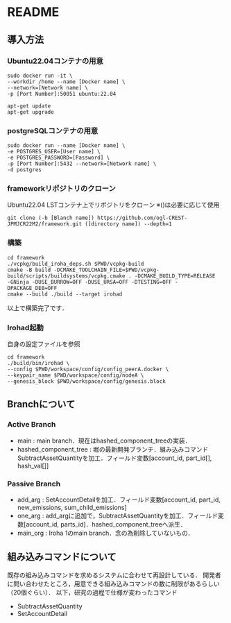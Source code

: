 # README

## 導入方法
### Ubuntu22.04コンテナの用意
```
sudo docker run -it \
--workdir /home --name [Docker name] \
--network=[Network name] \
-p [Port Number]:50051 ubuntu:22.04

apt-get update
apt-get upgrade
```

### postgreSQLコンテナの用意
```
sudo docker run --name [Docker name] \
-e POSTGRES_USER=[User name] \
-e POSTGRES_PASSWORD=[Password] \
-p [Port Number]:5432 --network=[Network name] \
-d postgres
```

### frameworkリポジトリのクローン
Ubuntu22.04 LSTコンテナ上でリポジトリをクローン
※()は必要に応じて使用
```
git clone (-b [Blanch name]) https://github.com/ogl-CREST-JPMJCR22M2/framework.git ([directory name]) --depth=1 
```

### 構築
```
cd framework
./vcpkg/build_iroha_deps.sh $PWD/vcpkg-build
cmake -B build -DCMAKE_TOOLCHAIN_FILE=$PWD/vcpkg-build/scripts/buildsystems/vcpkg.cmake . -DCMAKE_BUILD_TYPE=RELEASE   -GNinja -DUSE_BURROW=OFF -DUSE_URSA=OFF -DTESTING=OFF -DPACKAGE_DEB=OFF
cmake --build ./build --target irohad
```

以上で構築完了です．

### Irohad起動
自身の設定ファイルを参照
```
cd framework
./build/bin/irohad \
--config $PWD/workspace/config/config_peerA.docker \
--keypair_name $PWD/workspace/config/nodeA \
--genesis_block $PWD/workspace/config/genesis.block 
```


## Branchについて
### Active Branch
* main : main branch．現在はhashed_component_treeの実装．
* hashed_component_tree : 堀の最新開発ブランチ．組み込みコマンドSubtractAssetQuantityを加工．フィールド変数[account_id, part_id[], hash_val[]]

### Passive Branch
* add_arg : SetAccountDetailを加工．フィールド変数[account_id, part_id, new_emissions, sum_child_emissions]
* one_arg : add_argに追加で，SubtractAssetQuantityを加工．フィールド変数[account_id, parts_id]．hashed_component_treeへ派生．
* main_org : Iroha 1のmain branch．念の為削除していないもの．



## 組み込みコマンドについて
既存の組み込みコマンドを求めるシステムに合わせて再設計している．
開発者に問い合わせたところ，用意できる組み込みコマンドの数に制限があるらしい（20個ぐらい）．
以下，研究の過程で仕様が変わったコマンド
* SubtractAssetQuantity
* SetAccountDetail
